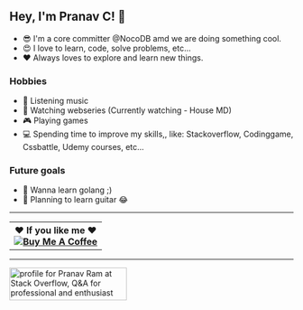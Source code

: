 ## Hey, I'm Pranav C! 👋

- 😎 I'm a core committer @NocoDB amd we are doing something cool.
- 😍 I love to learn, code, solve problems, etc...
- ♥️ Always loves to explore and learn new things.

### Hobbies

- 🎵 Listening music
- 🎦 Watching webseries (Currently watching - House MD)
- 🎮 Playing games
- 💻 Spending time to improve my skills,, like: Stackoverflow, Codinggame, Cssbattle, Udemy courses, etc...

### Future goals

- 🥅 Wanna learn golang ;)
- 🎸 Planning to learn guitar 😂

<!--#A Heartbroken Boy..............-->


----

<table><tr><th>♥️ If you like me ♥️ <br><a href="http://buymeacoff.ee/pranavc"><img src="https://www.buymeacoffee.com/assets/img/custom_images/orange_img.png" alt="Buy Me A Coffee"><a></th></tr><table>


----

 <a href="https://stackoverflow.com/users/3037257/pranav-ram">
<img src="https://stackoverflow.com/users/flair/3037257.png?theme=dark" width="208" height="58" alt="profile for Pranav Ram at Stack Overflow, Q&A for professional and enthusiast programmers" title="profile for Pranav Ram at Stack Overflow, Q&A for professional and enthusiast programmers">
</a> 
